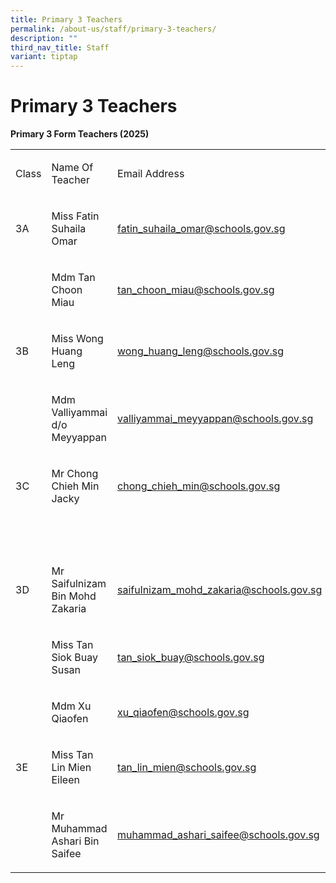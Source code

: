 ```yaml
---
title: Primary 3 Teachers
permalink: /about-us/staff/primary-3-teachers/
description: ""
third_nav_title: Staff
variant: tiptap
---
```

<h1><strong>Primary 3 Teachers</strong></h1>
<p><strong>Primary 3 Form Teachers (2025)</strong>
</p>
<table style="minWidth: 75px">
<colgroup>
<col>
<col>
<col>
</colgroup>
<tbody>
<tr>
<td rowspan="1" colspan="1">
<p>Class</p>
</td>
<td rowspan="1" colspan="1">
<p>Name Of Teacher</p>
</td>
<td rowspan="1" colspan="1">
<p>Email Address</p>
</td>
</tr>
<tr>
<td rowspan="1" colspan="1">
<p>3A</p>
</td>
<td rowspan="1" colspan="1">
<p>Miss Fatin Suhaila Omar</p>
</td>
<td rowspan="1" colspan="1">
<p><a href="mailto:fatin_suhaila_omar@schools.gov.sg" rel="noopener nofollow" target="_blank">fatin_suhaila_omar@schools.gov.sg</a>
</p>
</td>
</tr>
<tr>
<td rowspan="1" colspan="1">
<p>&nbsp;</p>
</td>
<td rowspan="1" colspan="1">
<p>Mdm Tan Choon Miau</p>
</td>
<td rowspan="1" colspan="1">
<p><a href="mailto:tan_choon_miau@schools.gov.sg" rel="noopener nofollow" target="_blank">tan_choon_miau@schools.gov.sg</a>
</p>
</td>
</tr>
<tr>
<td rowspan="1" colspan="1">
<p>3B</p>
</td>
<td rowspan="1" colspan="1">
<p>Miss Wong Huang Leng</p>
</td>
<td rowspan="1" colspan="1">
<p><a href="mailto:wong_huang_leng@schools.gov.sg" rel="noopener nofollow" target="_blank">wong_huang_leng@schools.gov.sg</a>
</p>
</td>
</tr>
<tr>
<td rowspan="1" colspan="1">
<p>&nbsp;</p>
</td>
<td rowspan="1" colspan="1">
<p>Mdm Valliyammai d/o Meyyappan</p>
</td>
<td rowspan="1" colspan="1">
<p><a href="mailto:valliyammai_meyyappan@schools.gov.sg" rel="noopener nofollow" target="_blank">valliyammai_meyyappan@schools.gov.sg</a>
</p>
</td>
</tr>
<tr>
<td rowspan="1" colspan="1">
<p>3C</p>
</td>
<td rowspan="1" colspan="1">
<p>Mr Chong Chieh Min Jacky</p>
</td>
<td rowspan="1" colspan="1">
<p><a href="mailto:chong_chieh_min@schools.gov.sg" rel="noopener nofollow" target="_blank">chong_chieh_min@schools.gov.sg</a>
</p>
</td>
</tr>
<tr>
<td rowspan="1" colspan="1">
<p>&nbsp;</p>
</td>
<td rowspan="1" colspan="1">
<p></p>
</td>
<td rowspan="1" colspan="1">
<p></p>
</td>
</tr>
<tr>
<td rowspan="1" colspan="1">
<p>3D</p>
</td>
<td rowspan="1" colspan="1">
<p>Mr Saifulnizam Bin Mohd Zakaria</p>
</td>
<td rowspan="1" colspan="1">
<p><a href="mailto:saifulnizam_mohd_zakaria@schools.gov.sg" rel="noopener nofollow" target="_blank">saifulnizam_mohd_zakaria@schools.gov.sg</a>
</p>
</td>
</tr>
<tr>
<td rowspan="1" colspan="1">
<p>&nbsp;</p>
</td>
<td rowspan="1" colspan="1">
<p>Miss Tan Siok Buay Susan</p>
</td>
<td rowspan="1" colspan="1">
<p><a href="mailto:tan_siok_buay@schools.gov.sg" rel="noopener nofollow" target="_blank">tan_siok_buay@schools.gov.sg</a>
</p>
</td>
</tr>
<tr>
<td rowspan="1" colspan="1">
<p>&nbsp;</p>
</td>
<td rowspan="1" colspan="1">
<p>Mdm Xu Qiaofen</p>
</td>
<td rowspan="1" colspan="1">
<p><a href="mailto:xu_qiaofen@schools.gov.sg" rel="noopener nofollow" target="_blank">xu_qiaofen@schools.gov.sg</a>
</p>
</td>
</tr>
<tr>
<td rowspan="1" colspan="1">
<p>3E</p>
</td>
<td rowspan="1" colspan="1">
<p>Miss Tan Lin Mien Eileen</p>
</td>
<td rowspan="1" colspan="1">
<p><a href="mailto:tan_lin_mien@schools.gov.sg" rel="noopener nofollow" target="_blank">tan_lin_mien@schools.gov.sg</a>
</p>
</td>
</tr>
<tr>
<td rowspan="1" colspan="1">
<p>&nbsp;</p>
</td>
<td rowspan="1" colspan="1">
<p>Mr Muhammad Ashari Bin Saifee</p>
</td>
<td rowspan="1" colspan="1">
<p><a href="mailto:muhammad_ashari_saifee@schools.gov.sg" rel="noopener nofollow" target="_blank">muhammad_ashari_saifee@schools.gov.sg</a>
</p>
</td>
</tr>
</tbody>
</table>
<p></p>